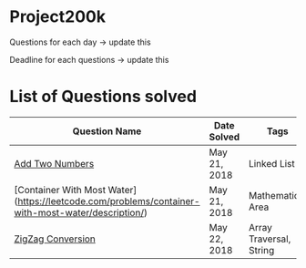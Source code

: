# Project200k

Questions for each day -> update this
  
  
Deadline for each questions -> update this
  
  
 
# List of Questions solved

| Question Name  | Date Solved  | Tags  | Difficulty  |
|---|---|---|---|
|[Add Two Numbers](https://leetcode.com/problems/add-two-numbers/description/)| May 21, 2018 | Linked List | Medium|
|[Container With Most Water] (https://leetcode.com/problems/container-with-most-water/description/)| May 21, 2018 | Mathematics, Area| Medium|
|[ZigZag Conversion](https://leetcode.com/problems/zigzag-conversion/description/)| May 22, 2018 | Array Traversal, String | Medium| 


